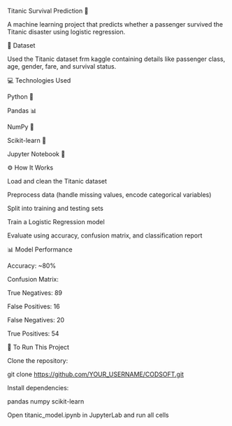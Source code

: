 Titanic Survival Prediction 🚢

A machine learning project that predicts whether a passenger survived the Titanic disaster using logistic regression.

📁 Dataset

Used the Titanic dataset frm kaggle containing details like passenger class, age, gender, fare, and survival status.

💻 Technologies Used

Python 🐍

Pandas 📊

NumPy 🔢

Scikit-learn 🤖

Jupyter Notebook 📓

⚙️ How It Works

Load and clean the Titanic dataset

Preprocess data (handle missing values, encode categorical variables)

Split into training and testing sets

Train a Logistic Regression model

Evaluate using accuracy, confusion matrix, and classification report

📊 Model Performance

Accuracy: ~80%

Confusion Matrix:

True Negatives: 89

False Positives: 16

False Negatives: 20

True Positives: 54

🚀 To Run This Project

Clone the repository:

git clone https://github.com/YOUR_USERNAME/CODSOFT.git

Install dependencies:

pandas
numpy
scikit-learn


Open titanic_model.ipynb in JupyterLab and run all cells
